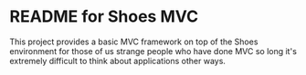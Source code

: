 
README for Shoes MVC
====================

This project provides a basic MVC framework on top of the Shoes
environment for those of us strange people who have done MVC so long
it's extremely difficult to think about applications other ways.
